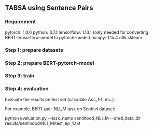 ## TABSA using Sentence Pairs

### Requirement
pytorch: 1.0.0
python: 3.7.1
tensorflow: 1.13.1 (only needed for converting BERT-tensorflow-model to pytorch-model)
numpy: 1.15.4
nltk
sklearn

### Step 1: prepare datasets


### Step 2: prepare BERT-pytorch-model

### Step 3: train

### Step 4: evaluation
Evaluate the results on test set (calculate Acc, F1, etc.).

For example, BERT-pair-NLI_M task on Sentitel dataset:

python evaluation.py --task_name sentihood_NLI_M --pred_data_dir results/sentihood/NLI_M/test_ep_4.txt
